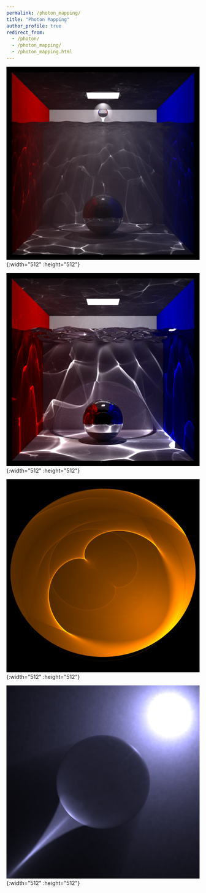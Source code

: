 ```yaml
---
permalink: /photon_mapping/
title: "Photon Mapping"
author_profile: true
redirect_from: 
  - /photon/
  - /photon_mapping/
  - /photon_mapping.html
---
```


![Water - Volumetric Photon Mapping](/images/photon_mapping/Water_VolumetricPhotonMapping_2048.png){:width="512" :height="512"}

![Water - Photon Mapping](/images/photon_mapping/Water_PhotonMapping_2048.png){:width="512" :height="512"}

![Ring - Caustics](/images/photon_mapping/Ring_Caustic_2048.png){:width="512" :height="512"}

![Fog - Volume Caustics](/images/photon_mapping/Fog_VolumeCaustic_1024.png){:width="512" :height="512"}
